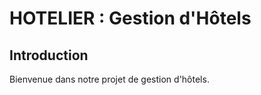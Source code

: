 HOTELIER : Gestion d'Hôtels
=======================

Introduction
------------
Bienvenue dans notre projet de gestion d'hôtels.